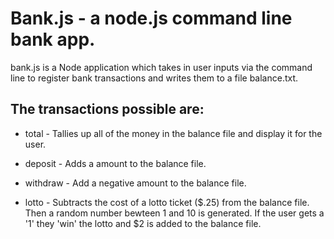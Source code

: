 
# Bank.js - a node.js command line bank app.


bank.js is a Node application which takes in user inputs via the command line to register bank transactions and writes them to a file balance.txt.

## The transactions possible are:

- total - Tallies up all of the money in the balance file  and display it for the user.

- deposit <number> - Adds a amount to the balance file.

- withdraw <number> - Add a negative amount to the balance file.

- lotto - Subtracts the cost of a lotto ticket ($.25) from the balance file.  Then a random number bewteen 1 and 10 is generated.  If the user gets a '1' they 'win' the lotto and $2 is added to the balance file.
